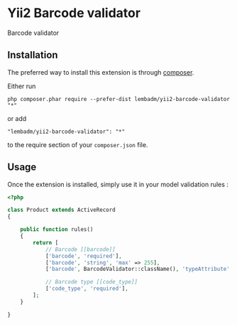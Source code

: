 Yii2 Barcode validator
======================
Barcode validator

Installation
------------

The preferred way to install this extension is through [composer](http://getcomposer.org/download/).

Either run

```
php composer.phar require --prefer-dist lembadm/yii2-barcode-validator "*"
```

or add

```
"lembadm/yii2-barcode-validator": "*"
```

to the require section of your `composer.json` file.


Usage
-----

Once the extension is installed, simply use it in your model validation rules  :

```php
<?php

class Product extends ActiveRecord
{

    public function rules()
    {
        return [
            // Barcode [[barcode]]
            ['barcode', 'required'],
            ['barcode', 'string', 'max' => 255],
            ['barcode', BarcodeValidator::className(), 'typeAttribute' => 'code_type'],

            // Barcode type [[code_type]]
            ['code_type', 'required'],
        ];
    }

}
```